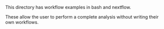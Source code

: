 This directory has workflow examples in bash and nextflow. 

These allow the user to perform a complete analysis without writing their own workflows. 